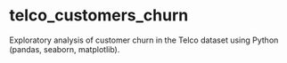# telco_customers_churn
Exploratory analysis of customer churn in the Telco dataset using Python (pandas, seaborn, matplotlib).
